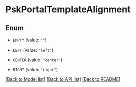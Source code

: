 # PskPortalTemplateAlignment

## Enum


* `EMPTY` (value: `""`)

* `LEFT` (value: `"left"`)

* `CENTER` (value: `"center"`)

* `RIGHT` (value: `"right"`)


[[Back to Model list]](../README.md#documentation-for-models) [[Back to API list]](../README.md#documentation-for-api-endpoints) [[Back to README]](../README.md)



